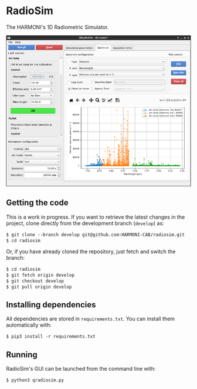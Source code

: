 # RadioSim
The HARMONI's 1D Radiometric Simulator.

![screenshot](docs/screenshot.png)

## Getting the code
This is a work in progress. If you want to retrieve the latest changes in the project, clone directly from the development branch (`develop`) as:

```
$ git clone --branch develop git@github.com:HARMONI-CAB/radiosim.git
$ cd radiosim
```

Or, if you have already cloned the repository, just fetch and switch the branch:

```
$ cd radiosim
$ git fetch origin develop
$ git checkout develop
$ git pull origin develop
```

## Installing dependencies
All dependencies are stored in `requirements.txt`. You can install them automatically with:

```
$ pip3 install -r requirements.txt
```

## Running
RadioSim's GUI can be launched from the command line with:
```
$ python3 qradiosim.py
```
